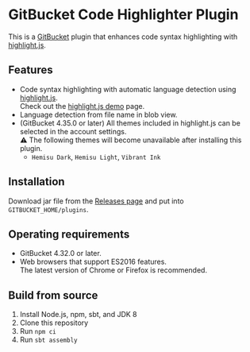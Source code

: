 # GitBucket Code Highlighter Plugin

This is a [GitBucket](https://gitbucket.github.io/) plugin that enhances code syntax highlighting with [highlight.js](https://highlightjs.org/).


## Features

* Code syntax highlighting with automatic language detection using [highlight.js](https://highlightjs.org/).  
  Check out the [highlight.js demo](https://highlightjs.org/static/demo/) page.
* Language detection from file name in blob view.
* (GitBucket 4.35.0 or later) All themes included in highlight.js can be selected in the account settings.  
  ⚠️ The following themes will become unavailable after installing this plugin.
  - `Hemisu Dark`, `Hemisu Light`, `Vibrant Ink`


## Installation

Download jar file from the [Releases page](https://github.com/kaz-on/gitbucket-code-highlighter-plugin/releases) and put into `GITBUCKET_HOME/plugins`.


## Operating requirements

* GitBucket 4.32.0 or later.
* Web browsers that support ES2016 features.  
  The latest version of Chrome or Firefox is recommended.


## Build from source

1. Install Node.js, npm, sbt, and JDK 8
2. Clone this repository
3. Run `npm ci`
4. Run `sbt assembly`
